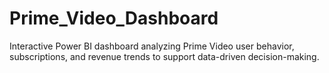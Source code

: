 # Prime_Video_Dashboard
Interactive Power BI dashboard analyzing Prime Video user behavior, subscriptions, and revenue trends to support data-driven decision-making.
